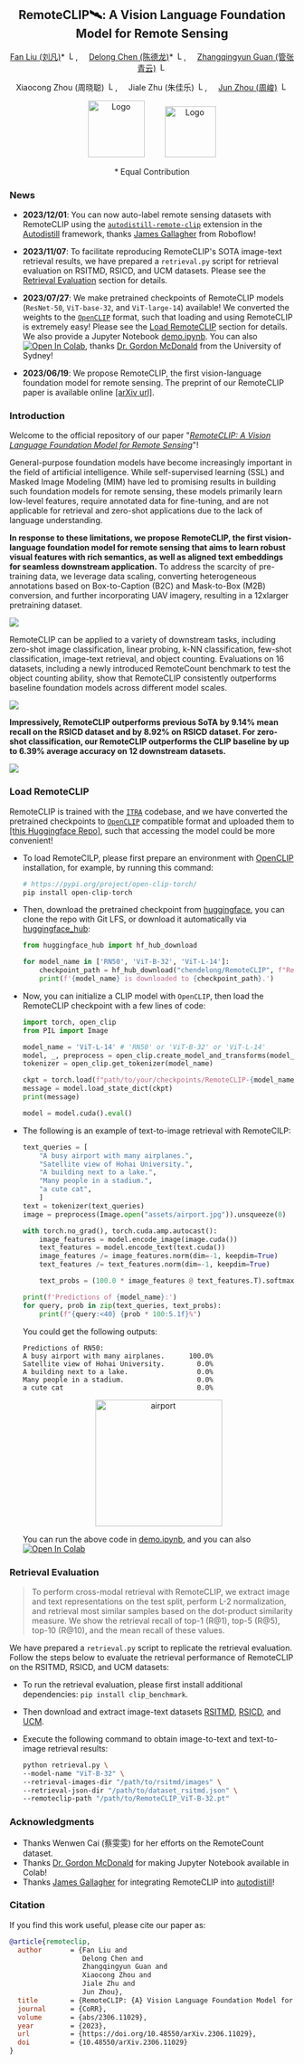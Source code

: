 <div align="center">

## RemoteCLIP🛰️: A Vision Language Foundation Model for Remote Sensing

[Fan Liu (刘凡)](https://multimodality.group/author/%E5%88%98%E5%87%A1/)*
<img src="assets/hhu_logo.png" alt="Logo" width="15">, &nbsp; &nbsp; 
[Delong Chen (陈德龙)](https://chendelong.world/)*
<img src="assets/hhu_logo.png" alt="Logo" width="15">, &nbsp; &nbsp; 
[Zhangqingyun Guan (管张青云)](https://github.com/gzqy1026)
<img src="assets/hhu_logo.png" alt="Logo" width="15">

Xiaocong Zhou (周晓聪)
<img src="assets/hhu_logo.png" alt="Logo" width="15">, &nbsp; &nbsp; 
Jiale Zhu (朱佳乐)
<img src="assets/hhu_logo.png" alt="Logo" width="15">, &nbsp; &nbsp; 
[Jun Zhou (周峻)](https://experts.griffith.edu.au/7205-jun-zhou) 
<img src="assets/griffith_logo.png" alt="Logo" width="15">

<img src="assets/hhu_logo_text.png" alt="Logo" width="100"> &nbsp; &nbsp;  &nbsp; &nbsp; 
<img src="assets/griffith_logo_text.png" alt="Logo" width="90">

\* Equal Contribution

</div>


### News
- **2023/12/01**: You can now auto-label remote sensing datasets with RemoteCLIP using the [`autodistill-remote-clip`](https://github.com/autodistill/autodistill-remote-clip) extension in the [Autodistill](https://github.com/autodistill/autodistill) framework, thanks [James Gallagher](https://jamesg.blog/) from Roboflow!
  
- **2023/11/07**: To facilitate reproducing RemoteCLIP's SOTA image-text retrieval results, we have prepared a `retrieval.py` script for retrieval evaluation on RSITMD, RSICD, and UCM datasets. Please see the [Retrieval Evaluation](#retrieval-evaluation) section for details.

- **2023/07/27**: We make pretrained checkpoints of RemoteCLIP models (`ResNet-50`, `ViT-base-32`, and `ViT-large-14`) available! We converted the weights to the [`OpenCLIP`](https://github.com/mlfoundations/open_clip) format, such that loading and using RemoteCLIP is extremely easy! Please see the [Load RemoteCLIP](#load-remoteclip) section for details. We also provide a Jupyter Notebook [demo.ipynb](demo.ipynb). You can also [![Open In Colab](https://colab.research.google.com/assets/colab-badge.svg)](https://colab.research.google.com/github/ChenDelong1999/RemoteCLIP/blob/main/RemoteCLIP_colab_demo.ipynb), thanks [Dr. Gordon McDonald](https://github.com/gdmcdonald) from the University of Sydney!

- **2023/06/19**: We propose RemoteCLIP, the first vision-language foundation model for remote sensing. The preprint of our RemoteCLIP paper is available online [[arXiv url]](https://arxiv.org/abs/2306.11029).

### Introduction

Welcome to the official repository of our paper "[*RemoteCLIP: A Vision Language Foundation Model for Remote Sensing*](https://arxiv.org/abs/2306.11029)"! 

General-purpose foundation models have become increasingly important in the field of artificial intelligence. While self-supervised learning (SSL) and Masked Image Modeling (MIM) have led to promising results in building such foundation models for remote sensing, these models primarily learn low-level features, require annotated data for fine-tuning, and are not applicable for retrieval and zero-shot applications due to the lack of language understanding. 

**In response to these limitations, we propose RemoteCLIP, the first vision-language foundation model for remote sensing that aims to learn robust visual features with rich semantics, as well as aligned text embeddings for seamless downstream application.** To address the scarcity of pre-training data, we leverage data scaling, converting heterogeneous annotations based on Box-to-Caption (B2C) and Mask-to-Box (M2B) conversion, and further incorporating UAV imagery, resulting in a 12xlarger pretraining dataset. 

![](assets/figure-2.png)

RemoteCLIP can be applied to a variety of downstream tasks, including zero-shot image classification, linear probing, k-NN classification, few-shot classification, image-text retrieval, and object counting. Evaluations on 16 datasets, including a newly introduced RemoteCount benchmark to test the object counting ability, show that RemoteCLIP consistently outperforms baseline foundation models across different model scales. 

![](assets/figure-5.png)

**Impressively, RemoteCLIP outperforms previous SoTA by 9.14% mean recall on the RSICD dataset and by 8.92% on RSICD dataset</u>. For zero-shot classification, our RemoteCLIP outperforms the CLIP baseline by up to 6.39% average accuracy on 12 downstream datasets.**

![](assets/table-2.png)


### Load RemoteCLIP

RemoteCLIP is trained with the [`ITRA`](https://itra.readthedocs.io) codebase, and we have converted the pretrained checkpoints to [`OpenCLIP`](https://github.com/mlfoundations/open_clip) compatible format and uploaded them to [[this Huggingface Repo]](https://huggingface.co/chendelong/RemoteCLIP/tree/main), such that accessing the model could be more convenient!

- To load RemoteCILP, please first prepare an environment with [OpenCLIP](https://github.com/mlfoundations/open_clip) installation, for example, by running this command:

    ```bash
    # https://pypi.org/project/open-clip-torch/
    pip install open-clip-torch
    ```

- Then, download the pretrained checkpoint from [huggingface](https://huggingface.co/chendelong/RemoteCLIP/tree/main), you can clone the repo with Git LFS, or download it automatically via [huggingface_hub](https://github.com/huggingface/huggingface_hub):

    ```python
    from huggingface_hub import hf_hub_download

    for model_name in ['RN50', 'ViT-B-32', 'ViT-L-14']:
        checkpoint_path = hf_hub_download("chendelong/RemoteCLIP", f"RemoteCLIP-{model_name}.pt", cache_dir='checkpoints')
        print(f'{model_name} is downloaded to {checkpoint_path}.')

    ```

- Now, you can initialize a CLIP model with `OpenCLIP`, then load the RemoteCLIP checkpoint with a few lines of code:

    ```python
    import torch, open_clip
    from PIL import Image

    model_name = 'ViT-L-14' # 'RN50' or 'ViT-B-32' or 'ViT-L-14'
    model, _, preprocess = open_clip.create_model_and_transforms(model_name)
    tokenizer = open_clip.get_tokenizer(model_name)

    ckpt = torch.load(f"path/to/your/checkpoints/RemoteCLIP-{model_name}.pt", map_location="cpu")
    message = model.load_state_dict(ckpt)
    print(message)

    model = model.cuda().eval()
    ```

- The following is an example of text-to-image retrieval with RemoteCILP:

    ```python
    text_queries = [
        "A busy airport with many airplanes.", 
        "Satellite view of Hohai University.", 
        "A building next to a lake.", 
        "Many people in a stadium.", 
        "a cute cat",
        ]
    text = tokenizer(text_queries)
    image = preprocess(Image.open("assets/airport.jpg")).unsqueeze(0)

    with torch.no_grad(), torch.cuda.amp.autocast():
        image_features = model.encode_image(image.cuda())
        text_features = model.encode_text(text.cuda())
        image_features /= image_features.norm(dim=-1, keepdim=True)
        text_features /= text_features.norm(dim=-1, keepdim=True)

        text_probs = (100.0 * image_features @ text_features.T).softmax(dim=-1).cpu().numpy()[0]

    print(f'Predictions of {model_name}:')
    for query, prob in zip(text_queries, text_probs):
        print(f"{query:<40} {prob * 100:5.1f}%")
    ```

    You could get the following outputs:
    ```
    Predictions of RN50:
    A busy airport with many airplanes.      100.0%
    Satellite view of Hohai University.        0.0%
    A building next to a lake.                 0.0%
    Many people in a stadium.                  0.0%
    a cute cat                                 0.0%
    ```

    <div align="center">
    <img src="assets/airport.jpg" alt="airport" width="224">
    </div>

    You can run the above code in [demo.ipynb](demo.ipynb), and you can also [![Open In Colab](https://colab.research.google.com/assets/colab-badge.svg)](https://colab.research.google.com/github/ChenDelong1999/RemoteCLIP/blob/main/RemoteCLIP_colab_demo.ipynb) 


### Retrieval Evaluation
> To perform cross-modal retrieval with RemoteCLIP, we extract image and text representations on the
test split, perform L-2 normalization, and retrieval most similar
samples based on the dot-product similarity measure. We
show the retrieval recall of top-1 (R@1), top-5 (R@5), top-10 (R@10), and the mean recall of these values.

We have prepared a `retrieval.py` script to replicate the retrieval evaluation. Follow the steps below to evaluate the retrieval performance of RemoteCLIP on the RSITMD, RSICD, and UCM datasets:

- To run the retrieval evaluation, please first install additional dependencies: `pip install clip_benchmark`.
- Then download and extract image-text datasets [RSITMD](https://github.com/xiaoyuan1996/AMFMN/blob/master/RSITMD/README.md),
[RSICD](https://github.com/201528014227051/RSICD_optimal), and
[UCM](https://aistudio.baidu.com/datasetdetail/90740).
- Execute the following command to obtain image-to-text and text-to-image retrieval results:

    ```bash
    python retrieval.py \
    --model-name "ViT-B-32" \
    --retrieval-images-dir "/path/to/rsitmd/images" \
    --retrieval-json-dir "/path/to/dataset_rsitmd.json" \
    --remoteclip-path "/path/to/RemoteCLIP_ViT-B-32.pt"
    ```


### Acknowledgments

- Thanks Wenwen Cai (蔡雯雯) for her efforts on the RemoteCount dataset.
- Thanks [Dr. Gordon McDonald](https://github.com/gdmcdonald) for making Jupyter Notebook available in Colab!
- Thanks [James Gallagher](https://jamesg.blog/) for integrating RemoteCLIP into [autodistill](https://github.com/autodistill/autodistill-remote-clip)!

### Citation

If you find this work useful, please cite our paper as:

```bibtex
@article{remoteclip,
  author       = {Fan Liu and
                  Delong Chen and
                  Zhangqingyun Guan and
                  Xiaocong Zhou and
                  Jiale Zhu and
                  Jun Zhou},
  title        = {RemoteCLIP: {A} Vision Language Foundation Model for Remote Sensing},
  journal      = {CoRR},
  volume       = {abs/2306.11029},
  year         = {2023},
  url          = {https://doi.org/10.48550/arXiv.2306.11029},
  doi          = {10.48550/arXiv.2306.11029}
}
```
